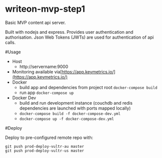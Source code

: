 writeon-mvp-step1
=================

Basic MVP content api server.  

Built with nodejs and express. Provides user authentication and authorisation. Json Web Tokens (JWTs) are used for authentication of api calls.

#Usage 

* Host
  * http://servername:9000
* Monitoring available via[https://app.keymetrics.io/](https://app.keymetrics.io/)
* Docker 
  * build app and dependencies from project root `docker-compose build`
  * run app `docker-compose up`
* Docker Dev
  * build and run development instance (couchdb and redis dependencies are launched with ports mapped locally)
  * `docker-compose build -f docker-compose-dev.yml`
  * `docker-compose up -f docker-compose-dev.yml`

#Deploy

Deploy to pre-configured remote repo with: 

```
git push prod-deploy-vultr-au master
git push prod-deploy-vultr-us master
```
